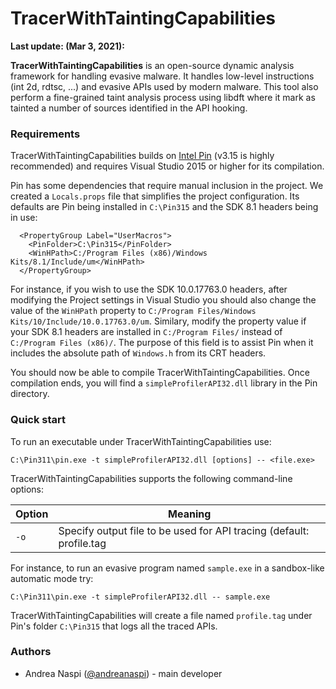 # TracerWithTaintingCapabilities

**Last update: (Mar 3, 2021):** 

**TracerWithTaintingCapabilities** is an open-source dynamic analysis framework for handling evasive malware. 
It handles low-level instructions (int 2d, rdtsc, ...) and evasive APIs used by modern malware.
This tool also perform a fine-grained taint analysis process using libdft where it mark as tainted a number of sources identified in the API hooking.

### Requirements

TracerWithTaintingCapabilities builds on [Intel Pin](https://software.intel.com/en-us/articles/pin-a-dynamic-binary-instrumentation-tool) (v3.15 is highly recommended) and requires Visual Studio 2015 or higher for its compilation.

Pin has some dependencies that require manual inclusion in the project. We created a `Locals.props` file that simplifies the project configuration. Its defaults are Pin being installed in `C:\Pin315` and the SDK 8.1 headers being in use: 

```
  <PropertyGroup Label="UserMacros">
    <PinFolder>C:\Pin315</PinFolder>
    <WinHPath>C:/Program Files (x86)/Windows Kits/8.1/Include/um</WinHPath>
  </PropertyGroup>
```

For instance, if you wish to use the SDK 10.0.17763.0 headers, after modifying the Project settings in Visual Studio
you should also change the value of the `WinHPath` property to `C:/Program Files/Windows Kits/10/Include/10.0.17763.0/um`. Similary, modify the property value if your SDK 8.1 headers are installed in `C:/Program Files/` instead of `C:/Program Files (x86)/`. The purpose of this field is to assist Pin when it includes the absolute path of `Windows.h` from its CRT headers.

You should now be able to compile TracerWithTaintingCapabilities. Once compilation ends, you will find a `simpleProfilerAPI32.dll` library in the Pin directory.

### Quick start

To run an executable under TracerWithTaintingCapabilities use:

```
C:\Pin311\pin.exe -t simpleProfilerAPI32.dll [options] -- <file.exe>
```

TracerWithTaintingCapabilities supports the following command-line options:

Option | Meaning
--- | --- 
`-o` | Specify output file to be used for API tracing (default: profile.tag

For instance, to run an evasive program named `sample.exe` in a sandbox-like automatic mode try:

```
C:\Pin311\pin.exe -t simpleProfilerAPI32.dll -- sample.exe
```

TracerWithTaintingCapabilities will create a file named `profile.tag` under Pin's folder `C:\Pin315` that logs all the traced APIs.

### Authors
* Andrea Naspi ([@andreanaspi](https://github.com/AndreaNaspi)) - main developer
